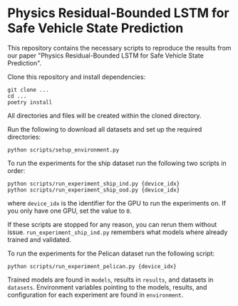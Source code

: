 # Physics Residual-Bounded LSTM for Safe Vehicle State Prediction

This repository contains the necessary scripts to reproduce the results from our paper
"Physics Residual-Bounded LSTM for Safe Vehicle State Prediction".

Clone this repository and install dependencies:
```shell
git clone ...
cd ...
poetry install
```

All directories and files will be created within the cloned directory.

Run the following to download all datasets and set up the required directories:
```shell
python scripts/setup_environment.py
```

To run the experiments for the ship dataset run the following two scripts in order:
```shell
python scripts/run_experiment_ship_ind.py {device_idx}
python scripts/run_experiment_ship_ood.py {device_idx}
```
where `device_idx` is the identifier for the GPU to run the experiments on. 
If you only have one GPU, set the value to `0`.

If these scripts are stopped for any reason, you can rerun them without issue. 
`run_experiment_ship_ind.py` remembers what models where already trained and validated.

To run the experiments for the Pelican dataset run the following script:
```shell
python scripts/run_experiment_pelican.py {device_idx}
```

Trained models are found in `models`, results in `results`, and datasets in `datasets`.
Environment variables pointing to the models, results, and configuration for each experiment are found in
`environment`.
